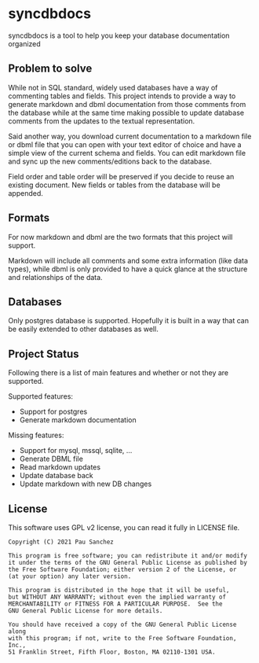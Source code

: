 # syncdbdocs

syncdbdocs is a tool to help you keep your database documentation organized

## Problem to solve

While not in SQL standard, widely used databases have a way of commenting
tables and fields. This project intends to provide a way to generate
markdown and dbml documentation from those comments from the database
while at the same time making possible to update database comments from
the updates to the textual representation.

Said another way, you download current documentation to a markdown file
or dbml file that you can open with your text editor of choice and have a simple
view of the current schema and fields. You can edit markdown file and sync up
the new comments/editions back to the database.

Field order and table order will be preserved if you decide to reuse an
existing document. New fields or tables from the database will be appended.

## Formats

For now markdown and dbml are the two formats that this project will support.

Markdown will include all comments and some extra information (like data types),
while dbml is only provided to have a quick glance at the structure and
relationships of the data.

## Databases

Only postgres database is supported. Hopefully it is built in a way that can be
easily extended to other databases as well.

## Project Status

Following there is a list of main features and whether or not they are supported.

Supported features:

- Support for postgres
- Generate markdown documentation

Missing features:

- Support for mysql, mssql, sqlite, ...
- Generate DBML file
- Read markdown updates
- Update database back
- Update markdown with new DB changes

## License

This software uses GPL v2 license, you can read it fully in LICENSE file.

    Copyright (C) 2021 Pau Sanchez

    This program is free software; you can redistribute it and/or modify
    it under the terms of the GNU General Public License as published by
    the Free Software Foundation; either version 2 of the License, or
    (at your option) any later version.

    This program is distributed in the hope that it will be useful,
    but WITHOUT ANY WARRANTY; without even the implied warranty of
    MERCHANTABILITY or FITNESS FOR A PARTICULAR PURPOSE.  See the
    GNU General Public License for more details.

    You should have received a copy of the GNU General Public License along
    with this program; if not, write to the Free Software Foundation, Inc.,
    51 Franklin Street, Fifth Floor, Boston, MA 02110-1301 USA.
